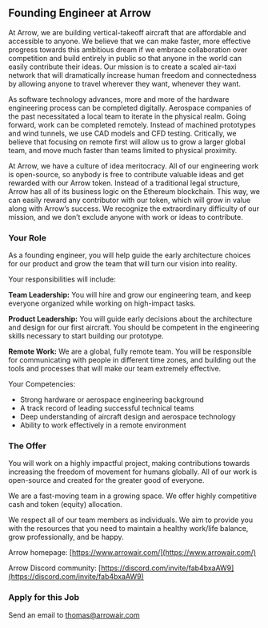 ## Founding Engineer at Arrow

At Arrow, we are building vertical-takeoff aircraft that are affordable and accessible to anyone. We believe that we can make faster, more effective progress towards this ambitious dream if we embrace collaboration over competition and build entirely in public so that anyone in the world can easily contribute their ideas. Our mission is to create a scaled air-taxi network that will dramatically increase human freedom and connectedness by allowing anyone to travel wherever they want, whenever they want.

As software technology advances, more and more of the hardware engineering process can be completed digitally. Aerospace companies of the past necessitated a local team to iterate in the physical realm. Going forward, work can be completed remotely. Instead of machined prototypes and wind tunnels, we use CAD models and CFD testing. Critically, we believe that focusing on remote first will allow us to grow a larger global team, and move much faster than teams limited to physical proximity.

At Arrow, we have a culture of idea meritocracy. All of our engineering work is open-source, so anybody is free to contribute valuable ideas and get rewarded with our Arrow token. Instead of a traditional legal structure, Arrow has all of its business logic on the Ethereum blockchain. This way, we can easily reward any contributor with our token, which will grow in value along with Arrow’s success. We recognize the extraordinary difficulty of our mission, and we don’t exclude anyone with work or ideas to contribute.

### Your Role

As a founding engineer, you will help guide the early architecture choices for our product and grow the team that will turn our vision into reality.

Your responsibilities will include:

**Team Leadership:** You will hire and grow our engineering team, and keep everyone organized while working on high-impact tasks.

**Product Leadership:** You will guide early decisions about the architecture and design for our first aircraft. You should be competent in the engineering skills necessary to start building our prototype.

**Remote Work:** We are a global, fully remote team. You will be responsible for communicating with people in different time zones, and building out the tools and processes that will make our team extremely effective.

Your Competencies:

- Strong hardware or aerospace engineering background
- A track record of leading successful technical teams
- Deep understanding of aircraft design and aerospace technology
- Ability to work effectively in a remote environment

### The Offer

You will work on a highly impactful project, making contributions towards increasing the freedom of movement for humans globally. All of our work is open-source and created for the greater good of everyone.

We are a fast-moving team in a growing space. We offer highly competitive cash and token (equity) allocation.

We respect all of our team members as individuals. We aim to provide you with the resources that you need to maintain a healthy work/life balance, grow professionally, and be happy.

Arrow homepage: [https://www.arrowair.com/](https://www.arrowair.com/)

Arrow Discord community: [https://discord.com/invite/fab4bxaAW9](https://discord.com/invite/fab4bxaAW9)

### Apply for this Job

Send an email to thomas@arrowair.com

